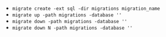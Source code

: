 - `migrate create -ext sql -dir migrations migration_name`
- `migrate up -path migrations -database ''`
- `migrate down -path migrations -database ''`
- `migrate down N -path migrations -database ''`
